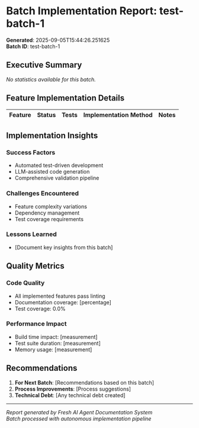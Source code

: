 # Batch Implementation Report: test-batch-1

**Generated**: 2025-09-05T15:44:26.251625  
**Batch ID**: test-batch-1

## Executive Summary


*No statistics available for this batch.*


## Feature Implementation Details

| Feature | Status | Tests | Implementation Method | Notes |
|---------|--------|-------|----------------------|--------|


## Implementation Insights

### Success Factors
- Automated test-driven development
- LLM-assisted code generation
- Comprehensive validation pipeline

### Challenges Encountered
- Feature complexity variations
- Dependency management
- Test coverage requirements

### Lessons Learned
- [Document key insights from this batch]

## Quality Metrics

### Code Quality
- All implemented features pass linting
- Documentation coverage: [percentage]
- Test coverage: 0.0%

### Performance Impact
- Build time impact: [measurement]
- Test suite duration: [measurement]
- Memory usage: [measurement]

## Recommendations

1. **For Next Batch**: [Recommendations based on this batch]
2. **Process Improvements**: [Process suggestions]
3. **Technical Debt**: [Any technical debt created]

---

*Report generated by Fresh AI Agent Documentation System*  
*Batch processed with autonomous implementation pipeline*
